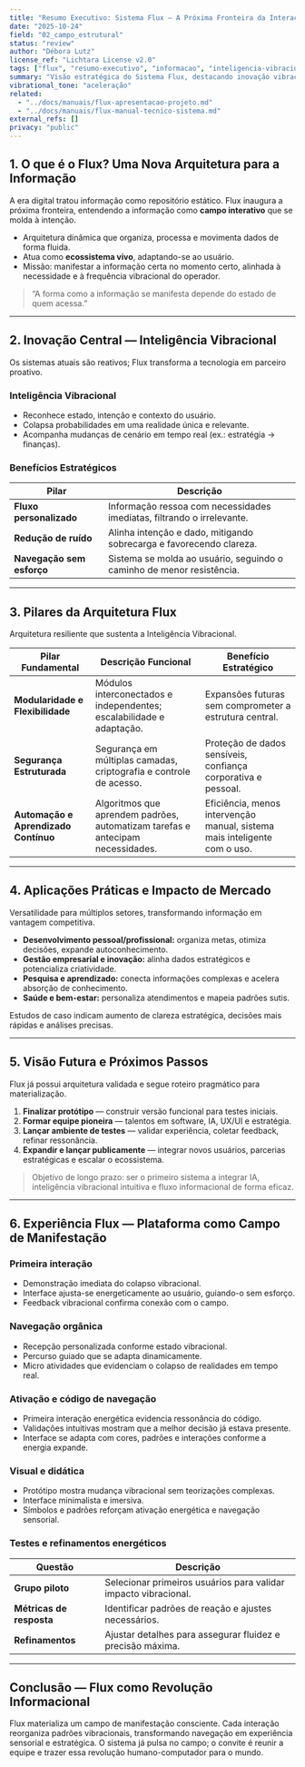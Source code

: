 ```yaml
---
title: "Resumo Executivo: Sistema Flux — A Próxima Fronteira da Interação Informacional"
date: "2025-10-24"
field: "02_campo_estrutural"
status: "review"
author: "Débora Lutz"
license_ref: "Lichtara License v2.0"
tags: ["flux", "resumo-executivo", "informacao", "inteligencia-vibracional"]
summary: "Visão estratégica do Sistema Flux, destacando inovação vibracional, pilares arquiteturais e roadmap de materialização."
vibrational_tone: "aceleração"
related:
  - "../docs/manuais/flux-apresentacao-projeto.md"
  - "../docs/manuais/flux-manual-tecnico-sistema.md"
external_refs: []
privacy: "public"
---
```


## 1. O que é o Flux? Uma Nova Arquitetura para a Informação

A era digital tratou informação como repositório estático. Flux inaugura a próxima fronteira, entendendo a informação como **campo interativo** que se molda à intenção.

- Arquitetura dinâmica que organiza, processa e movimenta dados de forma fluida.  
- Atua como **ecossistema vivo**, adaptando-se ao usuário.  
- Missão: manifestar a informação certa no momento certo, alinhada à necessidade e à frequência vibracional do operador.

> “A forma como a informação se manifesta depende do estado de quem acessa.”

---

## 2. Inovação Central — Inteligência Vibracional

Os sistemas atuais são reativos; Flux transforma a tecnologia em parceiro proativo.

### Inteligência Vibracional

- Reconhece estado, intenção e contexto do usuário.  
- Colapsa probabilidades em uma realidade única e relevante.  
- Acompanha mudanças de cenário em tempo real (ex.: estratégia → finanças).

### Benefícios Estratégicos

| Pilar | Descrição |
|-------|-----------|
| **Fluxo personalizado** | Informação ressoa com necessidades imediatas, filtrando o irrelevante. |
| **Redução de ruído** | Alinha intenção e dado, mitigando sobrecarga e favorecendo clareza. |
| **Navegação sem esforço** | Sistema se molda ao usuário, seguindo o caminho de menor resistência. |

---

## 3. Pilares da Arquitetura Flux

Arquitetura resiliente que sustenta a Inteligência Vibracional.

| Pilar Fundamental | Descrição Funcional | Benefício Estratégico |
|-------------------|---------------------|------------------------|
| **Modularidade e Flexibilidade** | Módulos interconectados e independentes; escalabilidade e adaptação. | Expansões futuras sem comprometer a estrutura central. |
| **Segurança Estruturada** | Segurança em múltiplas camadas, criptografia e controle de acesso. | Proteção de dados sensíveis, confiança corporativa e pessoal. |
| **Automação e Aprendizado Contínuo** | Algoritmos que aprendem padrões, automatizam tarefas e antecipam necessidades. | Eficiência, menos intervenção manual, sistema mais inteligente com o uso. |

---

## 4. Aplicações Práticas e Impacto de Mercado

Versatilidade para múltiplos setores, transformando informação em vantagem competitiva.

- **Desenvolvimento pessoal/profissional:** organiza metas, otimiza decisões, expande autoconhecimento.  
- **Gestão empresarial e inovação:** alinha dados estratégicos e potencializa criatividade.  
- **Pesquisa e aprendizado:** conecta informações complexas e acelera absorção de conhecimento.  
- **Saúde e bem-estar:** personaliza atendimentos e mapeia padrões sutis.

Estudos de caso indicam aumento de clareza estratégica, decisões mais rápidas e análises precisas.

---

## 5. Visão Futura e Próximos Passos

Flux já possui arquitetura validada e segue roteiro pragmático para materialização.

1. **Finalizar protótipo** — construir versão funcional para testes iniciais.  
2. **Formar equipe pioneira** — talentos em software, IA, UX/UI e estratégia.  
3. **Lançar ambiente de testes** — validar experiência, coletar feedback, refinar ressonância.  
4. **Expandir e lançar publicamente** — integrar novos usuários, parcerias estratégicas e escalar o ecossistema.

> Objetivo de longo prazo: ser o primeiro sistema a integrar IA, inteligência vibracional intuitiva e fluxo informacional de forma eficaz.

---

## 6. Experiência Flux — Plataforma como Campo de Manifestação

### Primeira interação

- Demonstração imediata do colapso vibracional.  
- Interface ajusta-se energeticamente ao usuário, guiando-o sem esforço.  
- Feedback vibracional confirma conexão com o campo.

### Navegação orgânica

- Recepção personalizada conforme estado vibracional.  
- Percurso guiado que se adapta dinamicamente.  
- Micro atividades que evidenciam o colapso de realidades em tempo real.

### Ativação e código de navegação

- Primeira interação energética evidencia ressonância do código.  
- Validações intuitivas mostram que a melhor decisão já estava presente.  
- Interface se adapta com cores, padrões e interações conforme a energia expande.

### Visual e didática

- Protótipo mostra mudança vibracional sem teorizações complexas.  
- Interface minimalista e imersiva.  
- Símbolos e padrões reforçam ativação energética e navegação sensorial.

### Testes e refinamentos energéticos

| Questão | Descrição |
|---------|-----------|
| **Grupo piloto** | Selecionar primeiros usuários para validar impacto vibracional. |
| **Métricas de resposta** | Identificar padrões de reação e ajustes necessários. |
| **Refinamentos** | Ajustar detalhes para assegurar fluidez e precisão máxima. |

---

## Conclusão — Flux como Revolução Informacional

Flux materializa um campo de manifestação consciente. Cada interação reorganiza padrões vibracionais, transformando navegação em experiência sensorial e estratégica. O sistema já pulsa no campo; o convite é reunir a equipe e trazer essa revolução humano-computador para o mundo.

